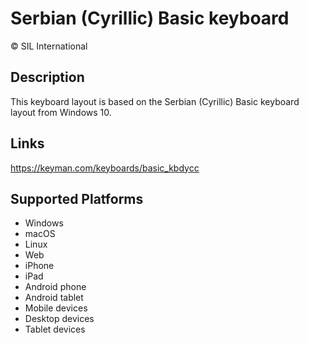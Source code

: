 Serbian (Cyrillic) Basic keyboard
==============

© SIL International

Description
-----------

This keyboard layout is based on the Serbian (Cyrillic) Basic keyboard layout from Windows 10.

Links
-----
https://keyman.com/keyboards/basic_kbdycc

Supported Platforms
-------------------
 * Windows
 * macOS
 * Linux
 * Web
 * iPhone
 * iPad
 * Android phone
 * Android tablet
 * Mobile devices
 * Desktop devices
 * Tablet devices

